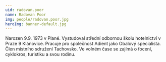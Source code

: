 ```yaml
---
uid: radovan.poor
name: Radovan Poor
img: people/radovan.poor.jpg
heroImg: banner-default.jpg
---
```


Narozen 9.9. 1973 v Plané. Vystudoval střední odbornou školu hotelnictví v Praze 9 Klánovice. Pracuje pro společnost Adient jako Obalový specialista. Člen místního sdružení Tachovsko. Ve volném čase se zajímá o focení, cyklokros, turistiku a svou rodinu.

